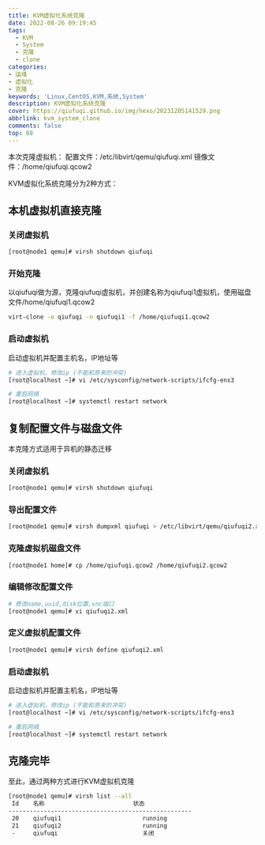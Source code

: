 ```yaml
---
title: KVM虚拟化系统克隆
date: 2022-08-26 09:19:45
tags:
  - KVM
  - System
  - 克隆
  - clone
categories: 
- 运维
- 虚拟化
- 克隆
keywords: 'Linux,CentOS,KVM,系统,System'
description: KVM虚拟化系统克隆
cover: https://qiufuqi.github.io/img/hexo/20231205141529.png
abbrlink: kvm_system_clone
comments: false
top: 88
---
```

本次克隆虚拟机：
配置文件：/etc/libvirt/qemu/qiufuqi.xml
镜像文件：/home/qiufuqi.qcow2

KVM虚拟化系统克隆分为2种方式：
## 本机虚拟机直接克隆

### 关闭虚拟机
``` bash
[root@node1 qemu]# virsh shutdown qiufuqi
```

### 开始克隆
以qiufuqi做为源，克隆qiufuqi虚拟机，并创建名称为qiufuqi1虚拟机，使用磁盘文件/home/qiufuqi1.qcow2
``` bash
virt-clone -o qiufuqi -n qiufuqi1 -f /home/qiufuqi1.qcow2
```

### 启动虚拟机
启动虚拟机并配置主机名，IP地址等
```bash
# 进入虚拟机，修改ip (不能和原来的冲突)
[root@localhost ~]# vi /etc/sysconfig/network-scripts/ifcfg-ens3

# 重启网络
[root@localhost ~]# systemctl restart network
```




## 复制配置文件与磁盘文件
本克隆方式适用于异机的静态迁移

### 关闭虚拟机
``` bash
[root@node1 qemu]# virsh shutdown qiufuqi
```

### 导出配置文件
``` bash 
[root@node1 qemu]# virsh dumpxml qiufuqi > /etc/libvirt/qemu/qiufuqi2.xml
```

### 克隆虚拟机磁盘文件
``` bash
[root@node1 home]# cp /home/qiufuqi.qcow2 /home/qiufuqi2.qcow2
```

### 编辑修改配置文件
``` bash
# 修改name,uuid,disk位置,vnc端口
[root@node1 qemu]# vi qiufuqi2.xml
```

### 定义虚拟机配置文件
``` bash
[root@node1 qemu]# virsh define qiufuqi2.xml
```

### 启动虚拟机
启动虚拟机并配置主机名，IP地址等
```bash
# 进入虚拟机，修改ip (不能和原来的冲突)
[root@localhost ~]# vi /etc/sysconfig/network-scripts/ifcfg-ens3

# 重启网络
[root@localhost ~]# systemctl restart network
```

## 克隆完毕
至此，通过两种方式进行KVM虚拟机克隆
``` bash 
[root@node1 qemu]# virsh list --all
 Id    名称                         状态
----------------------------------------------------
 20    qiufuqi1                       running
 21    qiufuqi2                       running
 -     qiufuqi                        关闭
```